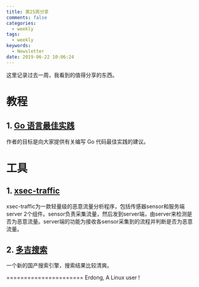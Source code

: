 ```yaml
---
title: 第25周分享
comments: false
categories:
  - weekly
tags:
  - weekly
keywords:
  - Newsletter
date: 2019-06-22 10:06:24
---
```



这里记录过去一周，我看到的值得分享的东西。
<!--more-->



# 教程

## 1. [Go 语言最佳实践](https://github.com/llitfkitfk/go-best-practice)

作者的目标是向大家提供有关编写 Go 代码最佳实践的建议。

# 工具

## 1. [xsec-traffic](https://github.com/netxfly/xsec-traffic)

xsec-traffic为一款轻量级的恶意流量分析程序，包括传感器sensor和服务端server 2个组件。sensor负责采集流量，然后发到server端，由server来检测是否为恶意流量。server端的功能为接收各sensor采集到的流程并判断是否为恶意流量。


## 2. [多吉搜索](https://dogedoge.com)

一个新的国产搜索引擎，搜索结果比较清爽。

======================
Erdong, A Linux user !
